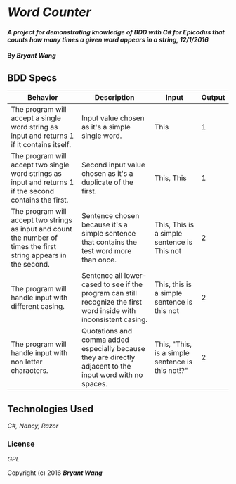 # _Word Counter_

#### _A project for demonstrating knowledge of BDD with C# for Epicodus that counts how many times a given word appears in a string, 12/1/2016_

#### By _**Bryant Wang**_

## BDD Specs

| Behavior                                                                                                           | Description                                                                                                        | Input                                            | Output |
|--------------------------------------------------------------------------------------------------------------------|--------------------------------------------------------------------------------------------------------------------|--------------------------------------------------|--------|
| The program will accept a single word string as input and returns 1 if it contains itself.                         | Input value chosen as it's a simple single word.                                                                   | This                                             | 1      |
| The program will accept two single word strings as input and returns 1 if the second contains the first.           | Second input value chosen as it's a duplicate of the first.                                                        | This, This                                       | 1      |
| The program will accept two strings as input and count the number of times the first string appears in the second. | Sentence chosen because it's a simple sentence that contains the test word more than once.                         | This, This is a simple sentence is This not      | 2      |
| The program will handle input with different casing.                                                               | Sentence all lower-cased to see if the program can still recognize the first word inside with inconsistent casing. | This, this is a simple sentence is this not      | 2      |
| The program will handle input with non letter characters.                                                          | Quotations and comma added especially because they are directly adjacent to the input word with no spaces.         | This, "This, is a simple sentence is this not!?" | 2      |

## Technologies Used

_C#, Nancy, Razor_

### License

*GPL*

Copyright (c) 2016 **_Bryant Wang_**
